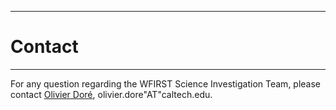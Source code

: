 ***

# Contact

***

For any question regarding the WFIRST Science Investigation Team, please contact [Olivier Doré](http://olivierdore.net), olivier.dore"AT"caltech.edu. 
